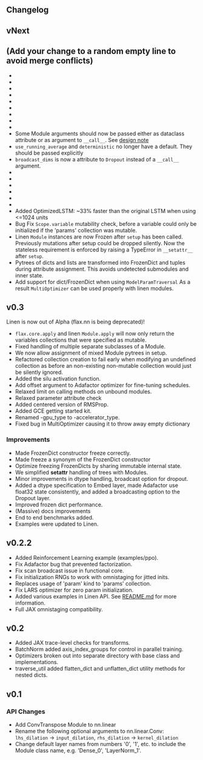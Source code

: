 Changelog
----------

vNext
------

(Add your change to a random empty line to avoid merge conflicts)
 -
 -
 -
 -
 -
 -
 -
 -
 -
 -
 - Some Module arguments should now be passed either as dataclass attribute or
   as argument to `__call__`. See [design note](https://flax.readthedocs.io/en/latest/design_notes/arguments.html)
 - `use_running_average` and `deterministic` no longer have a default. They should be passed explicitly
 - `broadcast_dims` is now a attribute to `Dropout` instead of a `__call__` argument.
 -
 -
 -
 -
 -
 -
 - Added OptimizedLSTM: ~33% faster than the original LSTM when using <=1024 units
 - Bug Fix `Scope.variable` mutability check, before a variable could only be initialized
   if the 'params' collection was mutable.
 - Linen `Module` instances are now Frozen after `setup` has been called.
   Previously mutations after setup could be dropped silently. Now the stateless requirement
   is enforced by raising a TypeError in `__setattr__` after `setup`.
 - Pytrees of dicts and lists are transformed into FrozenDict and tuples during attribute assignment.
   This avoids undetected submodules and inner state. 
 - Add support for dict/FrozenDict when using `ModelParamTraversal`
   As a result `MultiOptimizer` can be used properly with linen modules.

v0.3
-----
Linen is now out of Alpha (flax.nn is being deprecated)!

 - `flax.core.apply` and linen `Module.apply` will now only return the variables
   collections that were specified as mutable.
 - Fixed handling of multiple separate subclasses of a Module.
 - We now allow assignment of mixed Module pytrees in setup.
 - Refactored collection creation to fail early when modifying an undefined collection as
   before an non-existing non-mutable collection would just be silently ignored.
 - Added the silu activation function.
 - Add offset argument to Adafactor optimizer for fine-tuning schedules.
 - Relaxed limit on calling methods on unbound modules.
 - Relaxed parameter attribute check
 - Added centered version of RMSProp.
 - Added GCE getting started kit.
 - Renamed -gpu_type to -accelerator_type.
 - Fixed bug in MultiOptimizer causing it to throw away empty dictionary

### Improvements
 - Made FrozenDict constructor freeze correctly.
 - Made freeze a synonym of the FrozenDict constructor
 - Optimize freezing FrozenDicts by sharing immutable internal state.
 - We simplified __setattr__ handling of trees with Modules.
 - Minor improvements in dtype handling, broadcast option for dropout.
 - Added a dtype specification to Embed layer, made Adafactor use float32
   state consistently, and added a broadcasting option to the Dropout layer.
 - Improved frozen dict performance.
 - (Massive) docs improvements
 - End to end benchmarks added.
 - Examples were updated to Linen.

v0.2.2
----
 - Added Reinforcement Learning example (examples/ppo).
 - Fix Adafactor bug that prevented factorization.
 - Fix scan broadcast issue in functional core.
 - Fix initialization RNGs to work with omnistaging for jitted inits.
 - Replaces usage of 'param' kind to 'params' collection.
 - Fix LARS optimizer for zero param initialization.
 - Added various examples in Linen API. See [README.md](https://github.com/google/flax/blob/master/flax/linen/README.md) for more information.
 - Full JAX omnistaging compatibility.

v0.2
----
 - Added JAX trace-level checks for transforms.
 - BatchNorm added axis_index_groups for control in parallel training.
 - Optimizers broken out into separate directory with base class and implementations.
 - traverse_util added flatten_dict and unflatten_dict utility methods for nested dicts.

v0.1
----

### API Changes
 - Add ConvTranspose Module to nn.linear
 - Rename the following optional arguments to nn.linear.Conv:
     `lhs_dilation` -> `input_dilation`,
     `rhs_dilation` -> `kernel_dilation`
 - Change default layer names from numbers '0', '1', etc. to
   include the Module class name, e.g. 'Dense_0', 'LayerNorm_1'.

